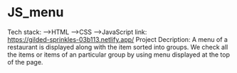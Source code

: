# JS_menu
Tech stack:
      -->HTML
      -->CSS
      -->JavaScript
link:  
      https://gilded-sprinkles-03b113.netlify.app/
Project Decription:
      A menu of a restaurant is displayed along with the item sorted into groups.
      We check all the items or items of an particular group by using menu displayed at the top of the page.
      
